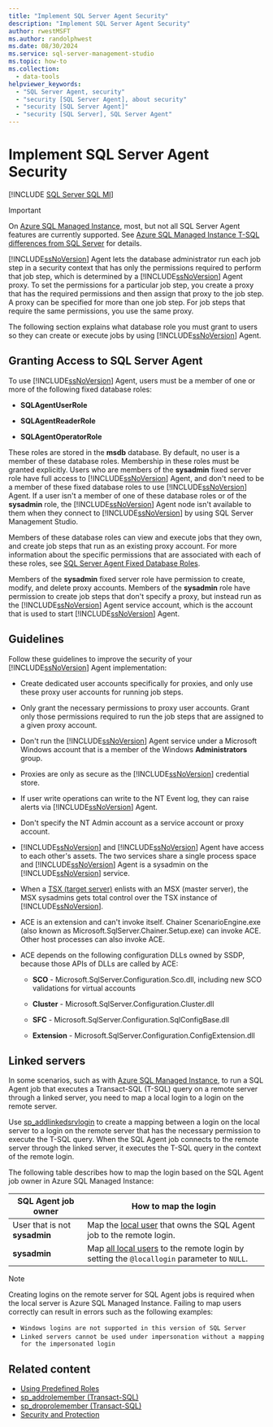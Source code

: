 ```yaml
---
title: "Implement SQL Server Agent Security"
description: "Implement SQL Server Agent Security"
author: rwestMSFT
ms.author: randolphwest
ms.date: 08/30/2024
ms.service: sql-server-management-studio
ms.topic: how-to
ms.collection:
  - data-tools
helpviewer_keywords:
  - "SQL Server Agent, security"
  - "security [SQL Server Agent], about security"
  - "security [SQL Server Agent]"
  - "security [SQL Server], SQL Server Agent"
---
```

# Implement SQL Server Agent Security
[!INCLUDE [SQL Server SQL MI](../includes/applies-to-version/sql-asdbmi.md)]

> [!IMPORTANT]  
> On [Azure SQL Managed Instance](/azure/sql-database/sql-database-managed-instance), most, but not all SQL Server Agent features are currently supported. See [Azure SQL Managed Instance T-SQL differences from SQL Server](/azure/sql-database/sql-database-managed-instance-transact-sql-information#sql-server-agent) for details.

[!INCLUDE[ssNoVersion](../includes/ssnoversion-md.md)] Agent lets the database administrator run each job step in a security context that has only the permissions required to perform that job step, which is determined by a [!INCLUDE[ssNoVersion](../includes/ssnoversion-md.md)] Agent proxy. To set the permissions for a particular job step, you create a proxy that has the required permissions and then assign that proxy to the job step. A proxy can be specified for more than one job step. For job steps that require the same permissions, you use the same proxy.  
  
The following section explains what database role you must grant to users so they can create or execute jobs by using [!INCLUDE[ssNoVersion](../includes/ssnoversion-md.md)] Agent.  
  
## Granting Access to SQL Server Agent  
To use [!INCLUDE[ssNoVersion](../includes/ssnoversion-md.md)] Agent, users must be a member of one or more of the following fixed database roles:  
  
-   **SQLAgentUserRole**  
  
-   **SQLAgentReaderRole**  
  
-   **SQLAgentOperatorRole**  
  
These roles are stored in the **msdb** database. By default, no user is a member of these database roles. Membership in these roles must be granted explicitly. Users who are members of the **sysadmin** fixed server role have full access to [!INCLUDE[ssNoVersion](../includes/ssnoversion-md.md)] Agent, and don't need to be a member of these fixed database roles to use [!INCLUDE[ssNoVersion](../includes/ssnoversion-md.md)] Agent. If a user isn't a member of one of these database roles or of the **sysadmin** role, the [!INCLUDE[ssNoVersion](../includes/ssnoversion-md.md)] Agent node isn't available to them when they connect to [!INCLUDE[ssNoVersion](../includes/ssnoversion-md.md)] by using SQL Server Management Studio.  
  
Members of these database roles can view and execute jobs that they own, and create job steps that run as an existing proxy account. For more information about the specific permissions that are associated with each of these roles, see [SQL Server Agent Fixed Database Roles](sql-server-agent-fixed-database-roles.md).  
  
Members of the **sysadmin** fixed server role have permission to create, modify, and delete proxy accounts. Members of the **sysadmin** role have permission to create job steps that don't specify a proxy, but instead run as the [!INCLUDE[ssNoVersion](../includes/ssnoversion-md.md)] Agent service account, which is the account that is used to start [!INCLUDE[ssNoVersion](../includes/ssnoversion-md.md)] Agent.  
  
## Guidelines  
Follow these guidelines to improve the security of your [!INCLUDE[ssNoVersion](../includes/ssnoversion-md.md)] Agent implementation:  
  
-   Create dedicated user accounts specifically for proxies, and only use these proxy user accounts for running job steps.  
  
-   Only grant the necessary permissions to proxy user accounts. Grant only those permissions required to run the job steps that are assigned to a given proxy account.  
  
-   Don't run the [!INCLUDE[ssNoVersion](../includes/ssnoversion-md.md)] Agent service under a Microsoft Windows account that is a member of the Windows **Administrators** group.  
  
-   Proxies are only as secure as the [!INCLUDE[ssNoVersion](../includes/ssnoversion-md.md)] credential store.  
  
-   If user write operations can write to the NT Event log, they can raise alerts via [!INCLUDE[ssNoVersion](../includes/ssnoversion-md.md)] Agent.  
  
-   Don't specify the NT Admin account as a service account or proxy account.  
  
-   [!INCLUDE[ssNoVersion](../includes/ssnoversion-md.md)] and [!INCLUDE[ssNoVersion](../includes/ssnoversion-md.md)] Agent have access to each other's assets. The two services share a single process space and [!INCLUDE[ssNoVersion](../includes/ssnoversion-md.md)] Agent is a sysadmin on the [!INCLUDE[ssNoVersion](../includes/ssnoversion-md.md)] service.  
  
-   When a [TSX (target server)](create-a-multiserver-environment.md) enlists with an MSX (master server), the MSX sysadmins gets total control over the TSX instance of [!INCLUDE[ssNoVersion](../includes/ssnoversion-md.md)].  
  
-   ACE is an extension and can't invoke itself. Chainer ScenarioEngine.exe (also known as Microsoft.SqlServer.Chainer.Setup.exe) can invoke ACE. Other host processes can also invoke ACE. 
  
-   ACE depends on the following configuration DLLs owned by SSDP, because those APIs of DLLs are called by ACE:  
  
    -   **SCO** - Microsoft.SqlServer.Configuration.Sco.dll, including new SCO validations for virtual accounts  
  
    -   **Cluster** - Microsoft.SqlServer.Configuration.Cluster.dll  
  
    -   **SFC** - Microsoft.SqlServer.Configuration.SqlConfigBase.dll  
  
    -   **Extension** - Microsoft.SqlServer.Configuration.ConfigExtension.dll  

## Linked servers

In some scenarios, such as with [Azure SQL Managed Instance](/azure/azure-sql/managed-instance/sql-managed-instance-paas-overview), to run a SQL Agent job that executes a Transact-SQL (T-SQL) query on a remote server through a linked server, you need to map a local login to a login on the remote server. 

Use [sp_addlinkedsrvlogin](/sql/relational-databases/system-stored-procedures/sp-addlinkedsrvlogin-transact-sql) to create a mapping between a login on the local server to a login on the remote server that has the necessary permission to execute the T-SQL query. When the SQL Agent job connects to the remote server through the linked server, it executes the T-SQL query in the context of the remote login. 

The following table describes how to map the login based on the SQL Agent job owner in Azure SQL Managed Instance: 

|SQL Agent job owner |How to map the login  |
|---------|---------|
|User that is not **sysadmin**    | Map the [local user](/sql/relational-databases/system-stored-procedures/sp-addlinkedsrvlogin-transact-sql#c-map-specific-local-login-to-a-remote-server-login) that owns the SQL Agent job to the remote login.        |
|**sysadmin**     | Map [all local users](/sql/relational-databases/system-stored-procedures/sp-addlinkedsrvlogin-transact-sql#d-map-all-local-logins-to-a-remote-server-login) to the remote login by setting the `@locallogin` parameter to `NULL`.     |


> [!NOTE]
> Creating logins on the remote server for SQL Agent jobs is required when the local server is Azure SQL Managed Instance. Failing to map users correctly can result in errors such as the following examples: 
> - `Windows logins are not supported in this version of SQL Server`
> - `Linked servers cannot be used under impersonation without a mapping for the impersonated login`


## Related content
 
- [Using Predefined Roles](/sql/reporting-services/security/role-definitions-predefined-roles)  
- [sp_addrolemember (Transact-SQL)](/sql/relational-databases/system-stored-procedures/sp-addrolemember-transact-sql)  
- [sp_droprolemember (Transact-SQL)](/sql/relational-databases/system-stored-procedures/sp-droprolemember-transact-sql)  
- [Security and Protection](/sql/relational-databases/security/security-center-for-sql-server-database-engine-and-azure-sql-database)  
